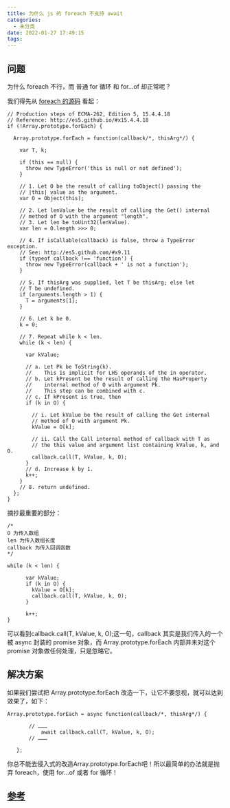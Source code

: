 ```yaml
---
title: 为什么 js 的 foreach 不支持 await
categories:
  - 未分类
date: 2022-01-27 17:49:15
tags:
---
```

## 问题

为什么 foreach 不行，而 普通 for 循环 和 for…of 却正常呢？

我们得先从 [foreach 的源码](https://developer.mozilla.org/en-US/docs/Web/JavaScript/Reference/Global_Objects/Array/forEach>) 看起：
```
// Production steps of ECMA-262, Edition 5, 15.4.4.18
// Reference: http://es5.github.io/#x15.4.4.18
if (!Array.prototype.forEach) {

  Array.prototype.forEach = function(callback/*, thisArg*/) {

    var T, k;

    if (this == null) {
      throw new TypeError('this is null or not defined');
    }

    // 1. Let O be the result of calling toObject() passing the
    // |this| value as the argument.
    var O = Object(this);

    // 2. Let lenValue be the result of calling the Get() internal
    // method of O with the argument "length".
    // 3. Let len be toUint32(lenValue).
    var len = O.length >>> 0;

    // 4. If isCallable(callback) is false, throw a TypeError exception. 
    // See: http://es5.github.com/#x9.11
    if (typeof callback !== 'function') {
      throw new TypeError(callback + ' is not a function');
    }

    // 5. If thisArg was supplied, let T be thisArg; else let
    // T be undefined.
    if (arguments.length > 1) {
      T = arguments[1];
    }

    // 6. Let k be 0.
    k = 0;

    // 7. Repeat while k < len.
    while (k < len) {

      var kValue;

      // a. Let Pk be ToString(k).
      //    This is implicit for LHS operands of the in operator.
      // b. Let kPresent be the result of calling the HasProperty
      //    internal method of O with argument Pk.
      //    This step can be combined with c.
      // c. If kPresent is true, then
      if (k in O) {

        // i. Let kValue be the result of calling the Get internal
        // method of O with argument Pk.
        kValue = O[k];

        // ii. Call the Call internal method of callback with T as
        // the this value and argument list containing kValue, k, and O.
        callback.call(T, kValue, k, O);
      }
      // d. Increase k by 1.
      k++;
    }
    // 8. return undefined.
  };
}
```
摘抄最重要的部分：

```
/* 
O 为传入数组
len 为传入数组长度
callback 为传入回调函数
*/

while (k < len) {

      var kValue; 
      if (k in O) { 
        kValue = O[k]; 
        callback.call(T, kValue, k, O);
      } 
  
      k++;
}
```
可以看到callback.call(T, kValue, k, O);这一句，callback 其实是我们传入的一个被 async 封装的 promise 对象，而 Array.prototype.forEach 内部并未对这个promise 对象做任何处理，只是忽略它。

## 解决方案

如果我们尝试把 Array.prototype.forEach 改造一下，让它不要忽视，就可以达到效果了，如下：

 ```
 Array.prototype.forEach = async function(callback/*, thisArg*/) {
   
   		// ………
			await callback.call(T, kValue, k, O);
   		// ………
         
	};
```

你总不能去侵入式的改造Array.prototype.forEach吧！所以最简单的办法就是抛弃 foreach，使用 for…of 或者 for 循环！

## [参考](https://www.cnblogs.com/xjnotxj/p/10629900.html)